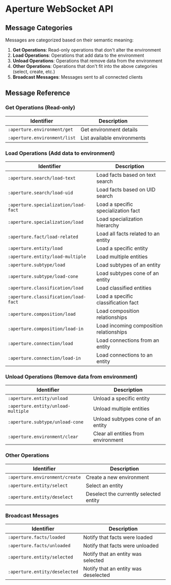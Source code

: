 # Aperture WebSocket API

## Message Categories

Messages are categorized based on their semantic meaning:

1. **Get Operations**: Read-only operations that don't alter the environment
2. **Load Operations**: Operations that add data to the environment
3. **Unload Operations**: Operations that remove data from the environment
4. **Other Operations**: Operations that don't fit into the above categories (select, create, etc.)
5. **Broadcast Messages**: Messages sent to all connected clients

## Message Reference

### Get Operations (Read-only)

| Identifier | Description |
| ---------- | ----------- |
| `:aperture.environment/get` | Get environment details |
| `:aperture.environment/list` | List available environments |

### Load Operations (Add data to environment)

| Identifier | Description |
| ---------- | ----------- |
| `:aperture.search/load-text` | Load facts based on text search |
| `:aperture.search/load-uid` | Load facts based on UID search |
| `:aperture.specialization/load-fact` | Load a specific specialization fact |
| `:aperture.specialization/load` | Load specialization hierarchy |
| `:aperture.fact/load-related` | Load all facts related to an entity |
| `:aperture.entity/load` | Load a specific entity |
| `:aperture.entity/load-multiple` | Load multiple entities |
| `:aperture.subtype/load` | Load subtypes of an entity |
| `:aperture.subtype/load-cone` | Load subtypes cone of an entity |
| `:aperture.classification/load` | Load classified entities |
| `:aperture.classification/load-fact` | Load a specific classification fact |
| `:aperture.composition/load` | Load composition relationships |
| `:aperture.composition/load-in` | Load incoming composition relationships |
| `:aperture.connection/load` | Load connections from an entity |
| `:aperture.connection/load-in` | Load connections to an entity |

### Unload Operations (Remove data from environment)

| Identifier | Description |
| ---------- | ----------- |
| `:aperture.entity/unload` | Unload a specific entity |
| `:aperture.entity/unload-multiple` | Unload multiple entities |
| `:aperture.subtype/unload-cone` | Unload subtypes cone of an entity |
| `:aperture.environment/clear` | Clear all entities from environment |

### Other Operations

| Identifier | Description |
| ---------- | ----------- |
| `:aperture.environment/create` | Create a new environment |
| `:aperture.entity/select` | Select an entity |
| `:aperture.entity/deselect` | Deselect the currently selected entity |

### Broadcast Messages

| Identifier | Description |
| ---------- | ----------- |
| `:aperture.facts/loaded` | Notify that facts were loaded |
| `:aperture.facts/unloaded` | Notify that facts were unloaded |
| `:aperture.entity/selected` | Notify that an entity was selected |
| `:aperture.entity/deselected` | Notify that an entity was deselected |